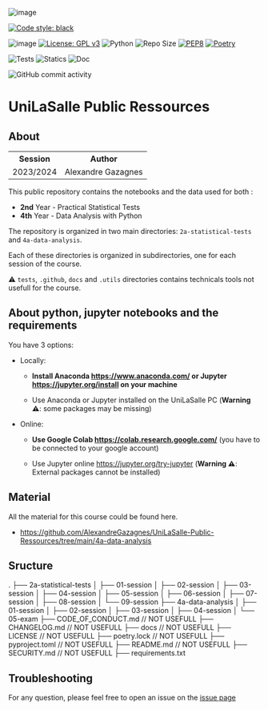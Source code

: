 ![image](https://raw.githubusercontent.com/AlexandreGazagnes/UniLaSalle-Public-Ressources/main/docs/UniLaSalle_banner.png)

[![Code style: black](https://img.shields.io/badge/code%20style-black-000000.svg)](https://github.com/psf/black)

![image](https://github.com/AlexandreGazagnes/awdible/blob/main/docs/assets/img/image.png?raw=true)
[![License: GPL v3](https://img.shields.io/badge/License-GPLv3-blue.svg)](https://www.gnu.org/licenses/gpl-3.0)
![Python](https://img.shields.io/badge/python-3.10.x-green.svg)
![Repo Size](https://img.shields.io/github/repo-size/AlexandreGazagnes/awdible)
[![PEP8](https://img.shields.io/badge/code%20style-pep8-orange.svg)](https://www.python.org/dev/peps/pep-0008/)
[![Poetry](https://img.shields.io/endpoint?url=https://python-poetry.org/badge/v0.json)](https://python-poetry.org/)
<!-- ![Coverage](https://github.com/AlexandreGazagnes/awdible/blob/main/docs/assets/img/cov.svg?raw=true) -->
![Tests](https://github.com/AlexandreGazagnes/awdible/actions/workflows/tests.yaml/badge.svg)
![Statics](https://github.com/AlexandreGazagnes/awdible/actions/workflows/statics.yaml/badge.svg)
![Doc](https://github.com/AlexandreGazagnes/awdible/actions/workflows/docs.yaml/badge.svg)
<!-- ![Pypi](https://github.com/AlexandreGazagnes/awdible/actions/workflows/publish.yaml/badge.svg) -->
![GitHub commit activity](https://img.shields.io/github/commit-activity/m/AlexandreGazagnes/awdible)
# UniLaSalle Public Ressources 
 
## About

<table>
  <tr>
    <th>Session</th>
    <th>Author </th>
  </tr>
  <tr>
    <td>2023/2024</td>
    <td>Alexandre Gazagnes</td>
  </tr>
</table> 

This public repository contains the notebooks and the data used for both :
- **2nd** Year - Practical Statistical Tests 
- **4th** Year - Data Analysis with Python


The repository is organized in two main directories: `2a-statistical-tests` and `4a-data-analysis`.

Each of these directories is organized in subdirectories, one for each session of the course. 
 
 
⚠️ `tests`, `.github`, `docs` and `.utils` directories contains technicals tools not usefull for the course.



## About python, jupyter notebooks and the requirements

You have 3 options: 
- Locally: 

    - **Install Anaconda https://www.anaconda.com/ or Jupyter https://jupyter.org/install on your machine**

    - Use Anaconda or Jupyter installed on the UniLaSalle PC (**Warning ⚠️**: some packages may be missing) 


- Online:

    - **Use Google Colab https://colab.research.google.com/** (you have to be connected to your google account)

    - Use Jupyter online  https://jupyter.org/try-jupyter (**Warning ⚠️**: External packages cannot be installed) 

## Material

All the material for this course could be found here.
- https://github.com/AlexandreGazagnes/UniLaSalle-Public-Ressources/tree/main/4a-data-analysis


## Sructure 
.
├── 2a-statistical-tests
│   ├── 01-session
│   ├── 02-session
│   ├── 03-session
│   ├── 04-session
│   ├── 05-session
│   ├── 06-session
│   ├── 07-session
│   ├── 08-session
│   └── 09-session
├── 4a-data-analysis
│   ├── 01-session
│   ├── 02-session
│   ├── 03-session
│   ├── 04-session
│   └── 05-exam
├── CODE_OF_CONDUCT.md  // NOT USEFULL
├── CHANGELOG.md        // NOT USEFULL
├── docs                // NOT USEFULL
├── LICENSE             // NOT USEFULL
├── poetry.lock         // NOT USEFULL
├── pyproject.toml      // NOT USEFULL
├── README.md           // NOT USEFULL
├── SECURITY.md         // NOT USEFULL
├── requirements.txt    



## Troubleshooting

For any question, please feel free to open an issue on the  [issue page](https://github.com/AlexandreGazagnes/Unilassalle-Public-Ressources/issues)
